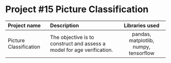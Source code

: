 # Project #15 Picture Classification



| Project name          | Description            | Libraries used              |
| :-------------------- | :--------------------- |:---------------------------:|
|  Picture Classification    | The objective is to construct and assess a model for age verification. |pandas, matplotlib, numpy, tensorflow|

